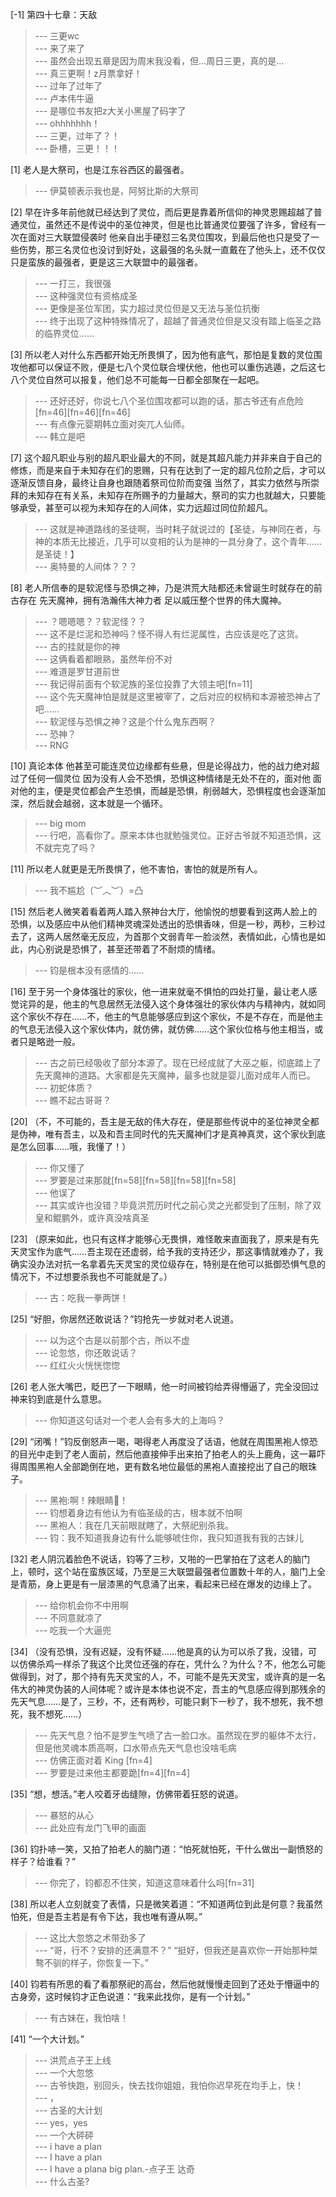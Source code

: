 
[-1] 第四十七章：天敌
>--- 三更wc<br>
>--- 来了来了<br>
>--- 虽然会出现五章是因为周末我没看，但…周日三更，真的是…<br>
>--- 真三更啊！z月票拿好！<br>
>--- 过年了过年了<br>
>--- 卢本伟牛逼<br>
>--- 是哪位书友把z大关小黑屋了码字了<br>
>--- ohhhhhhh！<br>
>--- 三更，过年了？！<br>
>--- 卧槽，三更！！！<br>

[1] 老人是大祭司，也是江东谷西区的最强者。
>--- 伊莫顿表示我也是，阿努比斯的大祭司<br>

[2] 早在许多年前他就已经达到了灵位，而后更是靠着所信仰的神灵恩赐超越了普通灵位，虽然还不是传说中的圣位神灵，但是也比普通灵位要强了许多，曾经有一次在面对三大联盟侵袭时 他亲自出手硬怼三名灵位围攻，到最后他也只是受了一些伤势，那三名灵位也没讨到好处，这最强的名头就一直戴在了他头上，还不仅仅只是蛮族的最强者，更是这三大联盟中的最强者。
>--- 一打三，我很强<br>
>--- 这种强灵位有资格成圣<br>
>--- 更像是圣位军团，实力超过灵位但是又无法与圣位抗衡<br>
>--- 终于出现了这种特殊情况了，超越了普通灵位但是又没有踏上临圣之路的临界灵位……<br>

[3] 所以老人对什么东西都开始无所畏惧了，因为他有底气，那怕是复数的灵位围攻他都可以保证不败，便是七八个灵位联合埋伏他，他也可以重伤逃遁，之后这七八个灵位自然可以报复，他们总不可能每一日都全部聚在一起吧。
>--- 还好还好，你说七八个圣位围攻都可以跑的话，那古爷还有点危险[fn=46][fn=46][fn=46]<br>
>--- 有点像元婴期韩立面对突兀人仙师。<br>
>--- 韩立是吧<br>

[7] 这个超凡职业与别的超凡职业最大的不同，就是其超凡能力并非来自于自己的修炼，而是来自于未知存在们的恩赐，只有在达到了一定的超凡位阶之后，才可以逐渐反馈自身，最终让自身也跟随着祭司位阶而变强 当然了，其实力依然与所崇拜的未知存在有关系，未知存在所赐予的力量越大，祭司的实力也就越大，只要能够承受，甚至可以视为未知存在的人间体，实力远超过同位阶超凡。
>--- 这就是神道路线的圣徒啊，当时耗子就说过的【圣徒，与神同在者，与神的本质无比接近，几乎可以变相的认为是神的一具分身了，这个青年……是圣徒！】<br>
>--- 奥特曼的人间体？？？<br>

[8] 老人所信奉的是软泥怪与恐惧之神，乃是洪荒大陆都还未曾诞生时就存在的前古存在 先天魔神，拥有浩瀚伟大神力者 足以威压整个世界的伟大魔神。
>--- ？嗯嗯嗯？？软泥怪？？<br>
>--- 这不是烂泥和恐神吗？怪不得人有烂泥属性，古应该是吃了这货。<br>
>--- 古的挂就是你的神<br>
>--- 这俩看着都眼熟，虽然年份不对<br>
>--- 难道是罗甘道前世<br>
>--- 我记得前面有个软泥族的圣位投靠了大领主吧[fn=11]<br>
>--- 这个先天魔神怕是就是这里被宰了，之后对应的权柄和本源被恐神占了吧……<br>
>--- 软泥怪与恐惧之神？这是个什么鬼东西啊？<br>
>--- 恐神？<br>
>--- RNG<br>

[10] 真论本体 他甚至可能连灵位边缘都有些悬，但是论得战力，他的战力绝对超过了任何一個灵位 因为没有人会不恐惧，恐惧这种情绪是无处不在的，面对他 面对他的主，便是灵位都会产生恐惧，而越是恐惧，削弱越大，恐惧程度也会逐渐加深，然后就会越弱，这本就是一个循环。
>--- big mom<br>
>--- 行吧，高看你了。原来本体也就勉强灵位。正好古爷就不知道恐惧，这不就完克了吗？<br>

[11] 所以老人就更是无所畏惧了，他不害怕，害怕的就是所有人。
>--- 我不尴尬（︶︿︶）=凸<br>

[15] 然后老人微笑着看着两人踏入祭神台大厅，他愉悦的想要看到这两人脸上的恐惧，以及感应中从他们精神灵魂深处透出的恐惧香味，但是一秒，两秒，三秒过去了，这两人居然毫无反应，为首那个文弱青年一脸淡然，表情如此，心情也是如此，内心别说是恐惧了，甚至还带着了不耐烦的情绪。
>--- 钧是根本没有感情的……<br>

[16] 至于另一个身体强壮的家伙，他一进来就毫不惧怕的四处打量，最让老人感觉诧异的是，他主的气息居然无法侵入这个身体强壮的家伙体内与精神内，就如同这个家伙不存在……不，他主的气息能够感应到这个家伙，不是不存在，而是他主的气息无法侵入这个家伙体内，就仿佛，就仿佛……这个家伙位格与他主相当，或者只是略逊一般。
>--- 古之前已经吸收了部分本源了。现在已经成就了大巫之躯，彻底踏上了先天魔神的道路。大家都是先天魔神，最多也就是婴儿面对成年人而已。<br>
>--- 初蛇体质？<br>
>--- 瞧不起古哥哥？<br>

[20] （不，不可能的，吾主是无敌的伟大存在，便是那些传说中的圣位神灵全都是伪神，唯有吾主，以及和吾主同时代的先天魔神们才是真神真灵，这个家伙到底是怎么回事……哦，我懂了！）
>--- 你又懂了<br>
>--- 罗要是过来那就[fn=58][fn=58][fn=58][fn=58]<br>
>--- 他误了<br>
>--- 其实或许也没错？毕竟洪荒历时代之前心灵之光都受到了压制，除了双皇和鲲鹏外，或许真没啥真圣<br>

[23] （原来如此，也只有这样才能够心无畏惧，难怪敢来直面我了，原来是有先天灵宝作为底气……吾主现在还虚弱，给予我的支持还少，那这事情就难办了，我确实没办法对抗一名拿着先天灵宝的灵位级存在，特别是在他可以抵御恐惧气息的情况下，不过想要杀我也不可能就是了。）
>--- 古：吃我一拳两饼！<br>

[25] “好胆，你居然还敢说话？”钧抢先一步就对老人说道。
>--- 以为这个古是以前那个古，所以不虚<br>
>--- 论忽悠，你还敢说话？<br>
>--- 红红火火恍恍惚惚<br>

[26] 老人张大嘴巴，眨巴了一下眼睛，他一时间被钧给弄得懵逼了，完全没回过神来钧到底是什么意思。
>--- 你知道这句话对一个老人会有多大的上海吗？<br>

[29] “闭嘴！”钧反倒怒声一喝，喝得老人再度没了话语，他就在周围黑袍人惊恐的目光中走到了老人面前，然后他直接伸手出来拍了拍老人的头上鹿角，这一幕吓得周围黑袍人全部跪倒在地，更有数名地位最低的黑袍人直接挖出了自己的眼珠子。
>--- 黑袍:啊！辣眼睛🙈！<br>
>--- 钧想着身边有他认为有临圣级的古，根本就不怕啊<br>
>--- 黑袍人：我在几天前眼就瞎了，大祭祀别杀我。<br>
>--- 钧：我不知道我身边有什么能够唬住你，我只知道我有我的古妹儿<br>

[32] 老人阴沉着脸色不说话，钧等了三秒，又啪的一巴掌拍在了这老人的脑门上，顿时，这个站在蛮族区域，乃至是三大联盟最强者位置数十年的人，脑门上全是青筋，身上更是有一层漆黑的气息涌了出来，看起来已经在爆发的边缘上了。
>--- 给你机会你不中用啊<br>
>--- 不同意就凉了<br>
>--- 吃我一个大逼兜<br>

[34] （没有恐惧，没有迟疑，没有怀疑……他是真的认为可以杀了我，没错，可以仿佛杀鸡一样杀了我这个比灵位还强的存在，凭什么？为什么？不，他怎么可能做得到，对了，那个持有先天灵宝的人，不，可能不是先天灵宝，或许真的是一名伟大的神灵伪装的人间体呢？或许是本体也说不定，吾主的气息感应得到那残余的先天气息……是了，三秒，不，还有两秒，可能只剩下一秒了，我不想死，我不想死，我不想死……）
>--- 先天气息？怕不是罗生气喷了古一脸口水。虽然现在罗的躯体不太行，但是他灵魂本质高啊，口水带点先天气息也没啥毛病<br>
>--- 仿佛正面对着 King [fn=4]<br>
>--- 罗要是过来他主都要跪[fn=4][fn=4]<br>

[35] “想，想活。”老人咬着牙齿缝隙，仿佛带着狂怒的说道。
>--- 暴怒的从心<br>
>--- 此处应有龙门飞甲的画面<br>

[36] 钧扑哧一笑，又拍了拍老人的脑门道：“怕死就怕死，干什么做出一副愤怒的样子？给谁看？”
>--- 你完了，钧都忍不住笑，知道这意味着什么吗[fn=31]<br>

[38] 所以老人立刻就变了表情，只是微笑着道：“不知道两位到此是何意？我虽然怕死，但是吾主若是有令下达，我也唯有遵从啊。”
>--- 这比大忽悠之术带劲多了<br>
>--- “哥，行不？安排的还满意不？”
“挺好，但我还是喜欢你一开始那种桀骜不驯的样子，你恢复一下。”<br>

[40] 钧若有所思的看了看那祭祀的高台，然后他就慢慢走回到了还处于懵逼中的古身旁，这时候钧才正色说道：“我来此找你，是有一个计划。”
>--- 有古妹在，我怕啥！<br>

[41] “一个大计划。”
>--- 洪荒点子王上线<br>
>--- 一个大忽悠<br>
>--- 古爷快跑，别回头，快去找你姐姐，我怕你迟早死在均手上，快！<br>
>--- ，<br>
>--- 古圣的大计划<br>
>--- yes，yes<br>
>--- 一个大砰砰<br>
>--- i have a plan<br>
>--- I have a plan<br>
>--- I have a plana big plan.-点子王 达奇<br>
>--- 什么古圣?<br>
